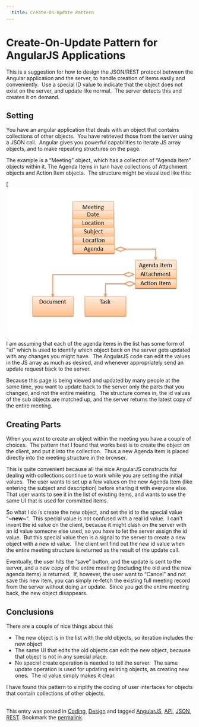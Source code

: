 ```yaml
---
  title: Create-On-Update Pattern
---
```

#  Create-On-Update Pattern for AngularJS Applications

This is a suggestion for how to design the JSON/REST protocol between the Angular application and the server, to handle creation of items easily and conveniently.  Use a special ID value to indicate that the object does not exist on the server, and update like normal.  The server detects this and creates it on demand.

## Setting

You have an angular application that deals with an object that contains collections of other objects.  You have retrieved those from the server using a JSON call.  Angular gives you powerful capabilities to iterate JS array objects, and to make repeating structures on the page.  

The example is a “Meeting” object, which has a collection of “Agenda Item” objects within it. The Agenda Items in turn have collections of Attachment objects and Action Item objects.  The structure might be visualized like this:  

[![MeetingStructure](create-on-update-pattern-img1.png)  

I am assuming that each of the agenda items in the list has some form of “id” which is used to identify which object back on the server gets updated with any changes you might have.  The AngularJS code can edit the values in the JS array as much as desired, and whenever appropriately send an update request back to the server.  

Because this page is being viewed and updated by many people at the same time, you want to update back to the server only the parts that you changed, and not the entire meeting.  The structure comes in, the id values of the sub objects are matched up, and the server returns the latest copy of the entire meeting.

## Creating Parts

When you want to create an object within the meeting you have a couple of choices.  The pattern that I found that works best is to create the object on the client, and put it into the collection.  Thus a new Agenda Item is placed directly into the meeting structure in the browser.  

This is quite convenient because all the nice AngularJS constructs for dealing with collections continue to work while you are setting the initial values.  The user wants to set up a few values on the new Agenda Item (like entering the subject and description) before sharing it with everyone else. That user wants to see it in the list of existing items, and wants to use the same UI that is used for committed items.  

So what I do is create the new object, and set the id to the special value “**~new~**“.  This special value is not confused with a real id value.  I can't invent the id value on the client, because it might clash on the server with an id value someone else used, so you have to let the server assign the id value.  But this special value then is a signal to the server to create a new object with a new id value.  The client will find out the new id value when the entire meeting structure is returned as the result of the update call.  

Eventually, the user hits the “save” button, and the update is sent to the server, and a new copy of the entire meeting (including the old and the new agenda items) is returned.  If, however, the user want to “Cancel” and not save this new item, you can simply re-fetch the existing full meeting record from the server without doing an update.  Since you get the entire meeting back, the new object disappears.

## Conclusions

There are a couple of nice things about this

*   The new object is in the list with the old objects, so iteration includes the new object
*   The same UI that edits the old objects can edit the new object, because that object is not in any special place.
*   No special create operation is needed to tell the server.  The same update operation is used for updating existing objects, as creating new ones.  The id value simply makes it clear.

I have found this pattern to simplify the coding of user interfaces for objects that contain collections of other objects.  
 

This entry was posted in [Coding](https://agiletribe.purplehillsbooks.com/category/coding/), [Design](https://agiletribe.purplehillsbooks.com/category/design/) and tagged [AngularJS](https://agiletribe.purplehillsbooks.com/tag/angularjs/), [API](https://agiletribe.purplehillsbooks.com/tag/api/), [JSON](https://agiletribe.purplehillsbooks.com/tag/json/), [REST](https://agiletribe.purplehillsbooks.com/tag/rest/). Bookmark the [permalink](https://agiletribe.purplehillsbooks.com/2015/06/11/create-on-update-pattern-for-angularjs-applications/ "Permalink to Create-On-Update Pattern for AngularJS Applications").